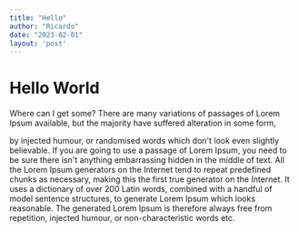 ```yaml
---
title: "Hello"
author: "Ricardo"
date: "2023-02-01"
layout: 'post' 
---
```


# Hello World

Where can I get some?
There are many variations of passages of Lorem Ipsum available, but the majority have suffered alteration in some form,
<!--more-->

by injected humour, or randomised words which don't look even slightly believable. If you are going to use a passage of
Lorem Ipsum, you need to be sure there isn't anything embarrassing hidden in the middle of text. All the Lorem Ipsum
generators on the Internet tend to repeat predefined chunks as necessary, making this the first true generator on the
Internet. It uses a dictionary of over 200 Latin words, combined with a handful of model sentence structures, to
generate Lorem Ipsum which looks reasonable. The generated Lorem Ipsum is therefore always free from repetition,
injected humour, or non-characteristic words etc.